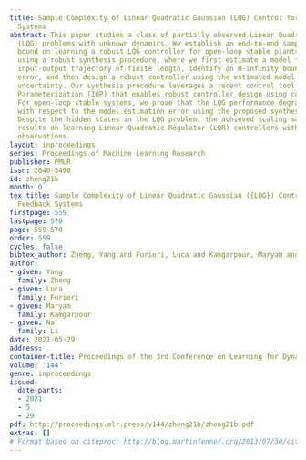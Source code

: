 ```yaml
---
title: Sample Complexity of Linear Quadratic Gaussian (LQG) Control for Output Feedback
  Systems
abstract: This paper studies a class of partially observed Linear Quadratic Gaussian
  (LQG) problems with unknown dynamics. We establish an end-to-end sample complexity
  bound on learning a robust LQG controller for open-loop stable plants. This is achieved
  using a robust synthesis procedure, where we first estimate a model from a single
  input-output trajectory of finite length, identify an H-infinity bound on the estimation
  error, and then design a robust controller using the estimated model and its quantified
  uncertainty. Our synthesis procedure leverages a recent control tool called Input-Output
  Parameterization (IOP) that enables robust controller design using convex optimization.
  For open-loop stable systems, we prove that the LQG performance degrades linearly
  with respect to the model estimation error using the proposed synthesis procedure.
  Despite the hidden states in the LQG problem, the achieved scaling matches previous
  results on learning Linear Quadratic Regulator (LQR) controllers with full state
  observations.
layout: inproceedings
series: Proceedings of Machine Learning Research
publisher: PMLR
issn: 2640-3498
id: zheng21b
month: 0
tex_title: Sample Complexity of Linear Quadratic Gaussian ({LQG}) Control for Output
  Feedback Systems
firstpage: 559
lastpage: 570
page: 559-570
order: 559
cycles: false
bibtex_author: Zheng, Yang and Furieri, Luca and Kamgarpour, Maryam and Li, Na
author:
- given: Yang
  family: Zheng
- given: Luca
  family: Furieri
- given: Maryam
  family: Kamgarpour
- given: Na
  family: Li
date: 2021-05-29
address:
container-title: Proceedings of the 3rd Conference on Learning for Dynamics and Control
volume: '144'
genre: inproceedings
issued:
  date-parts:
  - 2021
  - 5
  - 29
pdf: http://proceedings.mlr.press/v144/zheng21b/zheng21b.pdf
extras: []
# Format based on citeproc: http://blog.martinfenner.org/2013/07/30/citeproc-yaml-for-bibliographies/
---
```

